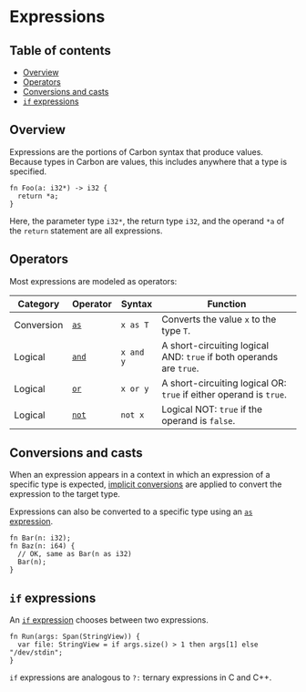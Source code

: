 # Expressions

<!--
Part of the Carbon Language project, under the Apache License v2.0 with LLVM
Exceptions. See /LICENSE for license information.
SPDX-License-Identifier: Apache-2.0 WITH LLVM-exception
-->

<!-- toc -->

## Table of contents

-   [Overview](#overview)
-   [Operators](#operators)
-   [Conversions and casts](#conversions-and-casts)
-   [`if` expressions](#if-expressions)

<!-- tocstop -->

## Overview

Expressions are the portions of Carbon syntax that produce values. Because types
in Carbon are values, this includes anywhere that a type is specified.

```
fn Foo(a: i32*) -> i32 {
  return *a;
}
```

Here, the parameter type `i32*`, the return type `i32`, and the operand `*a` of
the `return` statement are all expressions.

## Operators

Most expressions are modeled as operators:

| Category   | Operator                      | Syntax    | Function                                                            |
| ---------- | ----------------------------- | --------- | ------------------------------------------------------------------- |
| Conversion | [`as`](as_expressions.md)     | `x as T`  | Converts the value `x` to the type `T`.                             |
| Logical    | [`and`](logical_operators.md) | `x and y` | A short-circuiting logical AND: `true` if both operands are `true`. |
| Logical    | [`or`](logical_operators.md)  | `x or y`  | A short-circuiting logical OR: `true` if either operand is `true`.  |
| Logical    | [`not`](logical_operators.md) | `not x`   | Logical NOT: `true` if the operand is `false`.                      |

## Conversions and casts

When an expression appears in a context in which an expression of a specific
type is expected, [implicit conversions](implicit_conversions.md) are applied to
convert the expression to the target type.

Expressions can also be converted to a specific type using an
[`as` expression](as_expressions.md).

```
fn Bar(n: i32);
fn Baz(n: i64) {
  // OK, same as Bar(n as i32)
  Bar(n);
}
```

## `if` expressions

An [`if` expression](if.md) chooses between two expressions.

```
fn Run(args: Span(StringView)) {
  var file: StringView = if args.size() > 1 then args[1] else "/dev/stdin";
}
```

`if` expressions are analogous to `?:` ternary expressions in C and C++.
